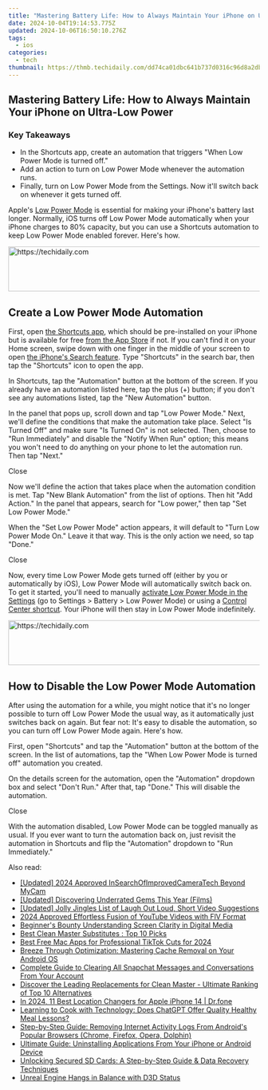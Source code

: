 ```yaml
---
title: "Mastering Battery Life: How to Always Maintain Your iPhone on Ultra-Low Power"
date: 2024-10-04T19:14:53.775Z
updated: 2024-10-06T16:50:10.276Z
tags:
  - ios
categories:
  - tech
thumbnail: https://thmb.techidaily.com/dd74ca01dbc641b737d0316c96d8a2db1900c3240cb26343210c013c6153bd21.jpg
---
```


## Mastering Battery Life: How to Always Maintain Your iPhone on Ultra-Low Power

### Key Takeaways

* In the Shortcuts app, create an automation that triggers "When Low Power Mode is turned off."
* Add an action to turn on Low Power Mode whenever the automation runs.
* Finally, turn on Low Power Mode from the Settings. Now it'll switch back on whenever it gets turned off.

 Apple's [Low Power Mode](https://fox-cloud.techidaily.com/2024-approved-maximize-video-experience-enable-pip-on-youtube-ios/) is essential for making your iPhone's battery last longer. Normally, iOS turns off Low Power Mode automatically when your iPhone charges to 80% capacity, but you can use a Shortcuts automation to keep Low Power Mode enabled forever. Here's how.

<!-- affiliate ads begin -->
<a href="https://appsumo.8odi.net/c/5597632/2129740/7443" target="_top" id="2129740">
  <img src="//a.impactradius-go.com/display-ad/7443-2129740" border="0" alt="https://techidaily.com" width="728" height="90"/>
</a>
<img height="0" width="0" src="https://appsumo.8odi.net/i/5597632/2129740/7443" style="position:absolute;visibility:hidden;" border="0" />
<!-- affiliate ads end -->

##  Create a Low Power Mode Automation

 First, open [the Shortcuts app](https://screen-recording.techidaily.com/updated-in-2024-realtime-recording-titans/), which should be pre-installed on your iPhone but is available for free [from the App Store](https://apps.apple.com/us/app/shortcuts/id915249334) if not. If you can't find it on your Home screen, swipe down with one finger in the middle of your screen to open [the iPhone's Search feature](https://instagram-video-files.techidaily.com/taking-your-reels-up-a-notch-with-these-top-editors/). Type "Shortcuts" in the search bar, then tap the "Shortcuts" icon to open the app.

 In Shortcuts, tap the "Automation" button at the bottom of the screen. If you already have an automation listed here, tap the plus (+) button; if you don't see any automations listed, tap the "New Automation" button.

 In the panel that pops up, scroll down and tap "Low Power Mode." Next, we'll define the conditions that make the automation take place. Select "Is Turned Off" and make sure "Is Turned On" is not selected. Then, choose to "Run Immediately" and disable the "Notify When Run" option; this means you won't need to do anything on your phone to let the automation run. Then tap "Next."

Close 

 Now we'll define the action that takes place when the automation condition is met. Tap "New Blank Automation" from the list of options. Then hit "Add Action." In the panel that appears, search for "Low power," then tap "Set Low Power Mode."

 When the "Set Low Power Mode" action appears, it will default to "Turn Low Power Mode On." Leave it that way. This is the only action we need, so tap "Done."

Close 

 Now, every time Low Power Mode gets turned off (either by you or automatically by iOS), Low Power Mode will automatically switch back on. To get it started, you'll need to manually [activate Low Power Mode in the Settings](https://fox-boxes.techidaily.com/boosted-imagery-in-canva-top-10-tricks-revealed/) (go to Settings > Battery > Low Power Mode) or using a [Control Center shortcut](https://youtube-blog.techidaily.com/ring-how-tseries-harnesses-revenue-from-online-viewer-base-youtube/). Your iPhone will then stay in Low Power Mode indefinitely.

<!-- affiliate ads begin -->
<a href="https://ursime.pxf.io/c/5597632/2136548/16384" target="_top" id="2136548">
  <img src="//a.impactradius-go.com/display-ad/16384-2136548" border="0" alt="https://techidaily.com" width="728" height="90"/>
</a>
<img height="0" width="0" src="https://ursime.pxf.io/i/5597632/2136548/16384" style="position:absolute;visibility:hidden;" border="0" />
<!-- affiliate ads end -->

##  How to Disable the Low Power Mode Automation

 After using the automation for a while, you might notice that it's no longer possible to turn off Low Power Mode the usual way, as it automatically just switches back on again. But fear not: It's easy to disable the automation, so you can turn off Low Power Mode again. Here's how.

 First, open "Shortcuts" and tap the "Automation" button at the bottom of the screen. In the list of automations, tap the "When Low Power Mode is turned off" automation you created.

 On the details screen for the automation, open the "Automation" dropdown box and select "Don't Run." After that, tap "Done." This will disable the automation.

Close 

 With the automation disabled, Low Power Mode can be toggled manually as usual. If you ever want to turn the automation back on, just revisit the automation in Shortcuts and flip the "Automation" dropdown to "Run Immediately."

<ins class="adsbygoogle"
     style="display:block"
     data-ad-format="autorelaxed"
     data-ad-client="ca-pub-7571918770474297"
     data-ad-slot="1223367746"></ins>

<ins class="adsbygoogle"
     style="display:block"
     data-ad-client="ca-pub-7571918770474297"
     data-ad-slot="8358498916"
     data-ad-format="auto"
     data-full-width-responsive="true"></ins>

<span class="atpl-alsoreadstyle">Also read:</span>
<div><ul>
<li><a href="https://screen-activity-recording.techidaily.com/updated-2024-approved-insearchofimprovedcameratech-beyond-mycam/"><u>[Updated] 2024 Approved InSearchOfImprovedCameraTech Beyond MyCam</u></a></li>
<li><a href="https://youtube-clips.techidaily.com/updated-discovering-underrated-gems-this-year-films/"><u>[Updated] Discovering Underrated Gems This Year (Films)</u></a></li>
<li><a href="https://facebook-video-share.techidaily.com/updated-jolly-jingles-list-of-laugh-out-loud-short-video-suggestions/"><u>[Updated] Jolly Jingles List of Laugh Out Loud, Short Video Suggestions</u></a></li>
<li><a href="https://youtube-video-recordings.techidaily.com/2024-approved-effortless-fusion-of-youtube-videos-with-flv-format/"><u>2024 Approved Effortless Fusion of YouTube Videos with FlV Format</u></a></li>
<li><a href="https://extra-hints.techidaily.com/beginners-bounty-understanding-screen-clarity-in-digital-media/"><u>Beginner's Bounty Understanding Screen Clarity in Digital Media</u></a></li>
<li><a href="https://os-tips.techidaily.com/best-clean-master-substitutes-top-10-picks/"><u>Best Clean Master Substitutes : Top 10 Picks</u></a></li>
<li><a href="https://tiktok-videos.techidaily.com/best-free-mac-apps-for-professional-tiktok-cuts-for-2024/"><u>Best Free Mac Apps for Professional TikTok Cuts for 2024</u></a></li>
<li><a href="https://os-tips.techidaily.com/breeze-through-optimization-mastering-cache-removal-on-your-android-os/"><u>Breeze Through Optimization: Mastering Cache Removal on Your Android OS</u></a></li>
<li><a href="https://os-tips.techidaily.com/complete-guide-to-clearing-all-snapchat-messages-and-conversations-from-your-account/"><u>Complete Guide to Clearing All Snapchat Messages and Conversations From Your Account</u></a></li>
<li><a href="https://os-tips.techidaily.com/discover-the-leading-replacements-for-clean-master-ultimate-ranking-of-top-10-alternatives/"><u>Discover the Leading Replacements for Clean Master - Ultimate Ranking of Top 10 Alternatives</u></a></li>
<li><a href="https://change-location.techidaily.com/in-2024-11-best-location-changers-for-apple-iphone-14-drfone-by-drfone-virtual-ios/"><u>In 2024, 11 Best Location Changers for Apple iPhone 14 | Dr.fone</u></a></li>
<li><a href="https://tech-hub.techidaily.com/learning-to-cook-with-technology-does-chatgpt-offer-quality-healthy-meal-lessons/"><u>Learning to Cook with Technology: Does ChatGPT Offer Quality Healthy Meal Lessons?</u></a></li>
<li><a href="https://os-tips.techidaily.com/step-by-step-guide-removing-internet-activity-logs-from-androids-popular-browsers-chrome-firefox-opera-dolphin/"><u>Step-by-Step Guide: Removing Internet Activity Logs From Android's Popular Browsers (Chrome, Firefox, Opera, Dolphin)</u></a></li>
<li><a href="https://os-tips.techidaily.com/ultimate-guide-uninstalling-applications-from-your-iphone-or-android-device/"><u>Ultimate Guide: Uninstalling Applications From Your iPhone or Android Device</u></a></li>
<li><a href="https://os-tips.techidaily.com/unlocking-secured-sd-cards-a-step-by-step-guide-and-data-recovery-techniques/"><u>Unlocking Secured SD Cards: A Step-by-Step Guide & Data Recovery Techniques</u></a></li>
<li><a href="https://common-error.techidaily.com/unreal-engine-hangs-in-balance-with-d3d-status/"><u>Unreal Engine Hangs in Balance with D3D Status</u></a></li>
</ul></div>

